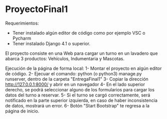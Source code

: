 # ProyectoFinal1
Requerimientos:
- Tener instalado algún editor de código como por ejemplo VSC o Pycharm 
- Tener instalado Django 4.1 o superior.

El proyecto consiste en una Web para cargar un turno en un lavadero que abarca 3 productos: Vehículos, Indumentaria y Mascotas.

Ejecución de la página de forma local:
1- Montar el proyecto en algún editor de código.
2- Ejecuar el comando: python (o python3) manage.py runserver, dentro de la carpeta "EntregaFinal1"
3- Copiar la dirección http://127.0.0.1:8000/ y abrir en un navegador
4- En el lado superior derecho, se podrá seleccionar alguno de los formularios para cargar los datos del turno a reservar. 
5- Si el turno se cargó correctamente, será notificado en la parte superior izquierda, en caso de haber inconsistencia de datos, mostrará un error.
6- Botón "Start Bootstrap" te regresa a la página de inicio.